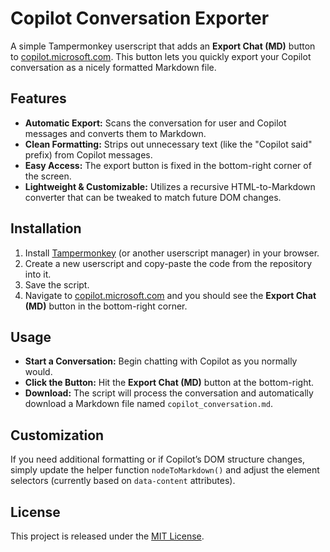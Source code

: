 # Copilot Conversation Exporter

A simple Tampermonkey userscript that adds an **Export Chat (MD)** button to [copilot.microsoft.com](https://copilot.microsoft.com). This button lets you quickly export your Copilot conversation as a nicely formatted Markdown file.

## Features

- **Automatic Export:** Scans the conversation for user and Copilot messages and converts them to Markdown.
- **Clean Formatting:** Strips out unnecessary text (like the "Copilot said" prefix) from Copilot messages.
- **Easy Access:** The export button is fixed in the bottom-right corner of the screen.
- **Lightweight & Customizable:** Utilizes a recursive HTML-to-Markdown converter that can be tweaked to match future DOM changes.

## Installation

1. Install [Tampermonkey](https://www.tampermonkey.net) (or another userscript manager) in your browser.
2. Create a new userscript and copy-paste the code from the repository into it.
3. Save the script.
4. Navigate to [copilot.microsoft.com](https://copilot.microsoft.com) and you should see the **Export Chat (MD)** button in the bottom-right corner.

## Usage

- **Start a Conversation:** Begin chatting with Copilot as you normally would.
- **Click the Button:** Hit the **Export Chat (MD)** button at the bottom-right.
- **Download:** The script will process the conversation and automatically download a Markdown file named `copilot_conversation.md`.

## Customization

If you need additional formatting or if Copilot’s DOM structure changes, simply update the helper function `nodeToMarkdown()` and adjust the element selectors (currently based on `data-content` attributes).

## License

This project is released under the [MIT License](LICENSE).

